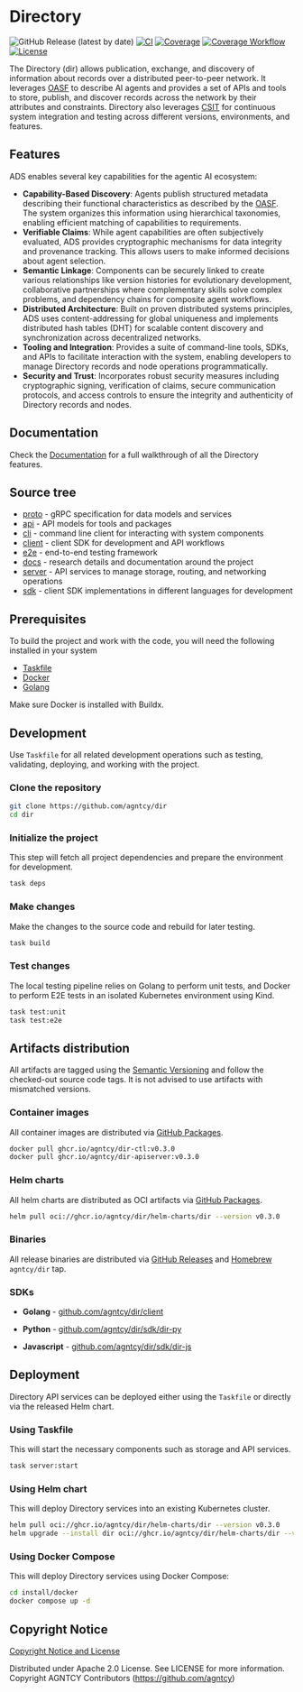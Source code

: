 # Directory

![GitHub Release (latest by date)](https://img.shields.io/github/v/release/agntcy/dir)
[![CI](https://github.com/agntcy/dir/actions/workflows/ci.yaml/badge.svg?branch=main)](https://github.com/agntcy/dir/actions/workflows/ci.yaml)
[![Coverage](https://codecov.io/gh/agntcy/dir/branch/main/graph/badge.svg)](https://codecov.io/gh/agntcy/dir)
[![Coverage Workflow](https://github.com/agntcy/dir/actions/workflows/coverage.yml/badge.svg?branch=main)](https://github.com/agntcy/dir/actions/workflows/coverage.yml)
[![License](https://img.shields.io/github/license/agntcy/dir)](./LICENSE.md)

The Directory (dir) allows publication, exchange, and discovery of information about records over a distributed peer-to-peer network.
It leverages [OASF](https://github.com/agntcy/oasf) to describe AI agents and provides a set of APIs and tools to store, publish, and discover records across the network by their attributes and constraints.
Directory also leverages [CSIT](https://github.com/agntcy/csit) for continuous system integration and testing across different versions, environments, and features.

## Features

ADS enables several key capabilities for the agentic AI ecosystem:

- **Capability-Based Discovery**: Agents publish structured metadata describing their
functional characteristics as described by the [OASF](https://github.com/agntcy/oasf).
The system organizes this information using hierarchical taxonomies,
enabling efficient matching of capabilities to requirements.
- **Verifiable Claims**: While agent capabilities are often subjectively evaluated,
ADS provides cryptographic mechanisms for data integrity and provenance tracking.
This allows users to make informed decisions about agent selection.
- **Semantic Linkage**: Components can be securely linked to create various relationships
like version histories for evolutionary development, collaborative partnerships where
complementary skills solve complex problems, and dependency chains for composite agent workflows.
- **Distributed Architecture**: Built on proven distributed systems principles,
ADS uses content-addressing for global uniqueness and implements distributed hash tables (DHT)
for scalable content discovery and synchronization across decentralized networks.
- **Tooling and Integration**: Provides a suite of command-line tools, SDKs, and APIs
to facilitate interaction with the system, enabling developers to manage Directory
records and node operations programmatically.
- **Security and Trust**: Incorporates robust security measures including
cryptographic signing, verification of claims, secure communication protocols, and access controls
to ensure the integrity and authenticity of Directory records and nodes.

## Documentation

Check the [Documentation](https://docs.agntcy.org/dir/overview/) for a full walkthrough of all the Directory features.

## Source tree

- [proto](./proto) - gRPC specification for data models and services
- [api](./api) - API models for tools and packages
- [cli](./cli) - command line client for interacting with system components
- [client](./client) - client SDK for development and API workflows
- [e2e](./e2e) - end-to-end testing framework
- [docs](./docs) - research details and documentation around the project
- [server](./server) - API services to manage storage, routing, and networking operations
- [sdk](./sdk) - client SDK implementations in different languages for development

## Prerequisites

To build the project and work with the code, you will need the following installed in your system

- [Taskfile](https://taskfile.dev/)
- [Docker](https://www.docker.com/)
- [Golang](https://go.dev/doc/devel/release#go1.24.0)

Make sure Docker is installed with Buildx.

## Development

Use `Taskfile` for all related development operations such as testing, validating, deploying, and working with the project.

### Clone the repository

```bash
git clone https://github.com/agntcy/dir
cd dir
```

### Initialize the project

This step will fetch all project dependencies and prepare the environment for development.

```bash
task deps
```

### Make changes

Make the changes to the source code and rebuild for later testing.

```bash
task build
```

### Test changes

The local testing pipeline relies on Golang to perform unit tests, and
Docker to perform E2E tests in an isolated Kubernetes environment using Kind.

```bash
task test:unit
task test:e2e
```

## Artifacts distribution

All artifacts are tagged using the [Semantic Versioning](https://semver.org/) and follow the checked-out source code tags.
It is not advised to use artifacts with mismatched versions.

### Container images

All container images are distributed via [GitHub Packages](https://github.com/orgs/agntcy/packages?repo_name=dir).

```bash
docker pull ghcr.io/agntcy/dir-ctl:v0.3.0
docker pull ghcr.io/agntcy/dir-apiserver:v0.3.0
```

### Helm charts

All helm charts are distributed as OCI artifacts via [GitHub Packages](https://github.com/agntcy/dir/pkgs/container/dir%2Fhelm-charts%2Fdir).

```bash
helm pull oci://ghcr.io/agntcy/dir/helm-charts/dir --version v0.3.0
```

### Binaries

All release binaries are distributed via [GitHub Releases](https://github.com/agntcy/dir/releases) and [Homebrew](./HomebrewFormula/) `agntcy/dir` tap.

### SDKs

- **Golang** - [github.com/agntcy/dir/client](https://pkg.go.dev/github.com/agntcy/dir/client)

- **Python** - [github.com/agntcy/dir/sdk/dir-py](./sdk/dir-py/)

- **Javascript** - [github.com/agntcy/dir/sdk/dir-js](./sdk/dir-js/)

## Deployment

Directory API services can be deployed either using the `Taskfile` or directly via the released Helm chart.

### Using Taskfile

This will start the necessary components such as storage and API services.

```bash
task server:start
```

### Using Helm chart

This will deploy Directory services into an existing Kubernetes cluster.

```bash
helm pull oci://ghcr.io/agntcy/dir/helm-charts/dir --version v0.3.0
helm upgrade --install dir oci://ghcr.io/agntcy/dir/helm-charts/dir --version v0.3.0
```

### Using Docker Compose

This will deploy Directory services using Docker Compose:

```bash
cd install/docker
docker compose up -d
```

## Copyright Notice

[Copyright Notice and License](./LICENSE.md)

Distributed under Apache 2.0 License. See LICENSE for more information.
Copyright AGNTCY Contributors (https://github.com/agntcy)
